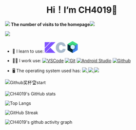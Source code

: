 
<div align="center">
  <h1 align="center">
    Hi！I’m CH4019👋
    <br />
  </h1>
</div>

**<img src="https://raw.githubusercontent.com/innng/innng/master/assets/kyubey.gif" height="40" /> The number of visits to the homepage<img src="https://github.githubassets.com/assets/mona-loading-dimmed-5da225352fd7.gif" height="40" />**

[![](https://count.getloli.com/get/@ch4019.github.readme?theme=rule34)](https://count.getloli.com/)

- 🚀 I learn to use:
<a href="https://kotlinlang.org/">  <img src="./svg/kotlin.svg" width="35"/></a><img src="./svg/c-color.svg" width="35"/> <a href="https://developer.android.google.cn/jetpack/compose">  <img src="./svg/compose-logo.svg" width="35"/> </a>

- 👨‍💼 I work use:
[![VSCode](https://img.shields.io/badge/-VSCode-%231e3799?logo=VisualStudioCode)](https://code.visualstudio.com/)
[![Git](https://img.shields.io/badge/-Git-%232d3436?logo=git&logoColor=d35400)](https://git-scm.com/)
[![Android Studio](https://img.shields.io/badge/-Android%20Studio-%2357606f?logo=AndroidStudio&logoColor=2ed573)](https://developer.android.google.cn/)
[![Github](https://img.shields.io/badge/-Github-%232f3542?logo=Github&logoColor=ffffff)](https://github.com/)

- 🖥 The operating system used has:
<a href="https://www.harmonyos.com/">  <img src="https://img.shields.io/badge/HarmonyOS--0?style=social&logo=harmonyos"/> </a>
<a href="https://www.android.com/">  <img src="https://img.shields.io/badge/Android--0?style=social&logo=Android&logoColor=3DDC84"/> </a>
<a href="https://www.microsoft.com/zh-cn/windows/windows-11">  <img src="https://img.shields.io/badge/Windows11--0?style=social&logo=windows11&logoColor=0078D6"/> </a>

![Github奖杯🏆start](https://github-profile-trophy.vercel.app/?username=ch4019&theme=dracula&margin-w=15&row=2&column=4)

![CH4019's GitHub stats](https://github-readme-stats.vercel.app/api?username=CH4019&show_icons=true&theme=material-palenight&rank_icon=github&card_width=500px)

![Top Langs](https://github-readme-stats.vercel.app/api/top-langs/?username=CH4019&langs_count=8&theme=material-palenight&card_width=500px)

![GitHub Streak](https://streak-stats.demolab.com?user=CH4019&theme=cobalt&border_radius=6&locale=en&card_width=500px)

![CH4019's github activity graph](https://github-readme-activity-graph.vercel.app/graph?username=CH4019&theme=dracula)





<!-- <img src="https://img.shields.io/badge/kotlin--0?style=social&logo=data:image/svg%2bxml;base64,PHN2ZyByb2xlPSJpbWciIHZpZXdCb3g9IjAgMCAyNCAyNCIgeG1sbnM9Imh0dHA6Ly93d3cudzMub3JnLzIwMDAvc3ZnIj4NCjx0aXRsZT5Lb3RsaW4gaWNvbjwvdGl0bGU+DQo8ZyBmaWxsPSIjN0Y1MkZGIj4NCjxwYXRoIGQ9Ik0xLjMgMjRsMTEuMy0xMS41TDI0IDI0ek0wIDBoMTJMMCAxMi41ek0xMy40IDBMMCAxNHYxMGwxMi0xMkwyNCAweiIvPg0KPC9nPg0KPC9zdmc+"/> -->